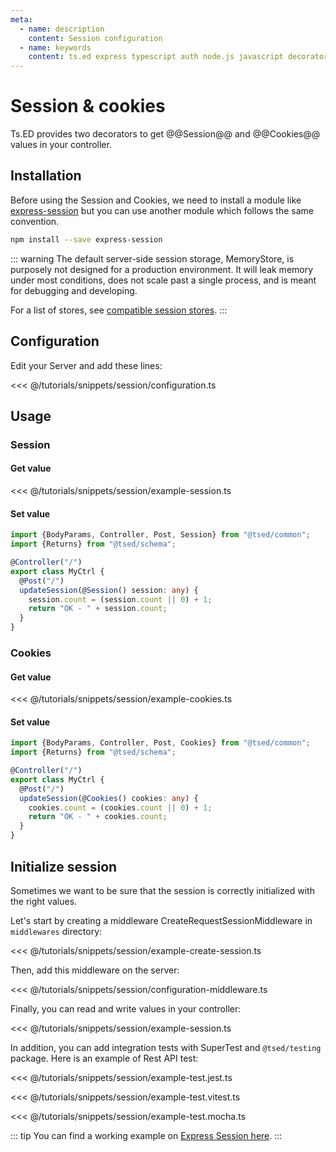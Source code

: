 ```yaml
---
meta:
  - name: description
    content: Session configuration
  - name: keywords
    content: ts.ed express typescript auth node.js javascript decorators
---
```


# Session & cookies

Ts.ED provides two decorators to get @@Session@@ and @@Cookies@@ values in your controller.

## Installation

Before using the Session and Cookies, we need to install a module like [express-session](https://www.npmjs.com/package/express-session) but
you can use another module which follows the same convention.

```bash
npm install --save express-session
```

::: warning
The default server-side session storage, MemoryStore, is purposely not designed for a production environment. It will leak memory under most conditions, does not scale past a single process, and is meant for debugging and developing.

For a list of stores, see [compatible session stores](https://www.npmjs.com/package/express-session#compatible-session-stores).
:::

## Configuration

Edit your Server and add these lines:

<<< @/tutorials/snippets/session/configuration.ts

## Usage

### Session

#### Get value

<<< @/tutorials/snippets/session/example-session.ts

#### Set value

```typescript
import {BodyParams, Controller, Post, Session} from "@tsed/common";
import {Returns} from "@tsed/schema";

@Controller("/")
export class MyCtrl {
  @Post("/")
  updateSession(@Session() session: any) {
    session.count = (session.count || 0) + 1;
    return "OK - " + session.count;
  }
}
```

### Cookies

#### Get value

<<< @/tutorials/snippets/session/example-cookies.ts

#### Set value

```typescript
import {BodyParams, Controller, Post, Cookies} from "@tsed/common";
import {Returns} from "@tsed/schema";

@Controller("/")
export class MyCtrl {
  @Post("/")
  updateSession(@Cookies() cookies: any) {
    cookies.count = (cookies.count || 0) + 1;
    return "OK - " + cookies.count;
  }
}
```

## Initialize session

Sometimes we want to be sure that the session is correctly initialized with the right values.

Let's start by creating a middleware CreateRequestSessionMiddleware in `middlewares` directory:

<<< @/tutorials/snippets/session/example-create-session.ts

Then, add this middleware on the server:

<<< @/tutorials/snippets/session/configuration-middleware.ts

Finally, you can read and write values in your controller:

<<< @/tutorials/snippets/session/example-session.ts

In addition, you can add integration tests with SuperTest and `@tsed/testing` package.
Here is an example of Rest API test:

<Tabs class="-code">
<Tab label="Jest">

<<< @/tutorials/snippets/session/example-test.jest.ts

</Tab>
<Tab label="Vitest">

<<< @/tutorials/snippets/session/example-test.vitest.ts

</Tab>
<Tab label="Mocha">

<<< @/tutorials/snippets/session/example-test.mocha.ts

</Tab>
</Tabs>

::: tip
You can find a working example on [Express Session here](https://github.com/tsedio/tsed-example-session).
:::
